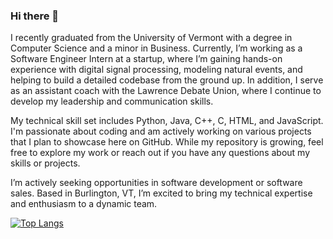 ### Hi there 👋

I recently graduated from the University of Vermont with a degree in Computer Science and a minor in Business. Currently, I’m working as a Software Engineer Intern at a startup, where I’m gaining hands-on experience with digital signal processing, modeling natural events, and helping to build a detailed codebase from the ground up. In addition, I serve as an assistant coach with the Lawrence Debate Union, where I continue to develop my leadership and communication skills.

My technical skill set includes Python, Java, C++, C, HTML, and JavaScript. I'm passionate about coding and am actively working on various projects that I plan to showcase here on GitHub. While my repository is growing, feel free to explore my work or reach out if you have any questions about my skills or projects.

I’m actively seeking opportunities in software development or software sales. Based in Burlington, VT, I’m excited to bring my technical expertise and enthusiasm to a dynamic team.


[![Top Langs](https://github-readme-stats.vercel.app/api/top-langs/?username=jhenry19&langs_count=8&hide=CMake,CSS)](https://github.com/jhenry19/github-readme-stats)

